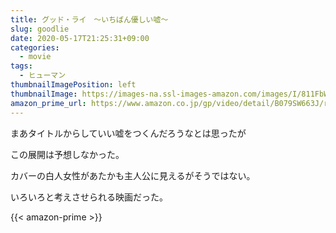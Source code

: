 ```yaml
---
title: グッド・ライ　～いちばん優しい嘘～
slug: goodlie
date: 2020-05-17T21:25:31+09:00
categories:
  - movie
tags:
  - ヒューマン
thumbnailImagePosition: left
thumbnailImage: https://images-na.ssl-images-amazon.com/images/I/811FbWbpchL._SX300_.jpg
amazon_prime_url: https://www.amazon.co.jp/gp/video/detail/B079SW663J/ref=atv_dp_b00_det_c_Z0r2A3_1_9
---
```

まあタイトルからしていい嘘をつくんだろうなとは思ったが
<!--more-->
この展開は予想しなかった。

カバーの白人女性があたかも主人公に見えるがそうではない。

いろいろと考えさせられる映画だった。

{{< amazon-prime >}}

